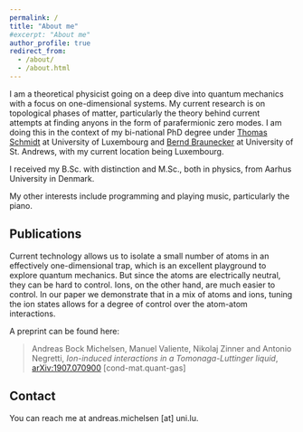 ```yaml
---
permalink: /
title: "About me"
#excerpt: "About me"
author_profile: true
redirect_from:
  - /about/
  - /about.html
---
```


I am a theoretical physicist going on a deep dive into quantum mechanics with a focus on one-dimensional systems. My current research is on topological phases of matter, particularly the theory behind current attempts at finding anyons in the form of parafermionic zero modes. I am doing this in the context of my bi-national PhD degree under [Thomas Schmidt][1] at University of Luxembourg and [Bernd Braunecker][2] at University of St. Andrews, with my current location being Luxembourg.

I received my B.Sc. with distinction and M.Sc., both in physics, from Aarhus University in Denmark.

My other interests include programming and playing music, particularly the piano.

## Publications
Current technology allows us to isolate a small number of atoms in an effectively one-dimensional trap, which is an excellent playground to explore quantum mechanics. But since the atoms are electrically neutral, they can be hard to control. Ions, on the other hand, are much easier to control. In our paper we demonstrate that in a mix of atoms and ions, tuning the ion states allows for a degree of control over the atom-atom interactions. 

A preprint can be found here:

>Andreas Bock Michelsen, Manuel Valiente, Nikolaj Zinner and Antonio Negretti, _Ion-induced interactions in a Tomonaga-Luttinger liquid_, [arXiv:1907.070900](https://arxiv.org/abs/1907.07090) [cond-mat.quant-gas]

## Contact
You can reach me at andreas.michelsen [at] uni.lu.

[1]:https://www.tlschmidt.com/index.php
[2]:https://www.st-andrews.ac.uk/~bhb/

